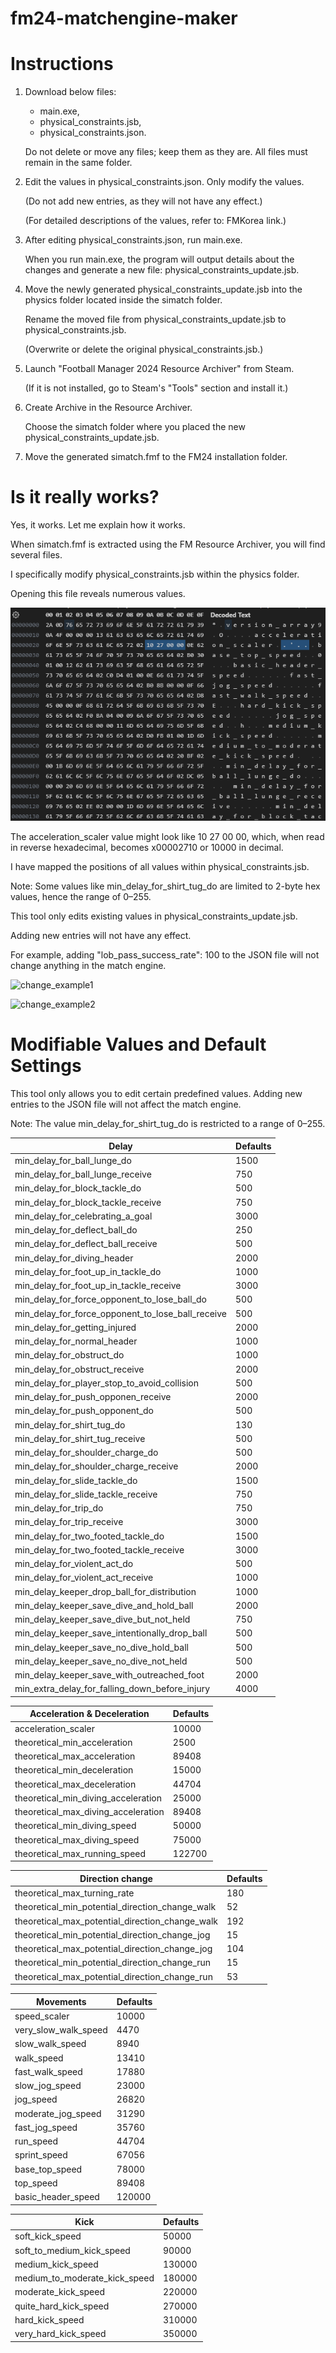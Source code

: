 # fm24-matchengine-maker

# Instructions
1. Download below files:

    + main.exe,
    + physical_constraints.jsb,
    + physical_constraints.json.

    Do not delete or move any files; keep them as they are. All files must remain in the same folder.

2. Edit the values in physical_constraints.json. Only modify the values.

    (Do not add new entries, as they will not have any effect.)

    (For detailed descriptions of the values, refer to: FMKorea link.)

3. After editing physical_constraints.json, run main.exe.

    When you run main.exe, the program will output details about the changes and generate a new file: physical_constraints_update.jsb.

4. Move the newly generated physical_constraints_update.jsb into the physics folder located inside the simatch folder.

    Rename the moved file from physical_constraints_update.jsb to physical_constraints.jsb.

    (Overwrite or delete the original physical_constraints.jsb.)

5. Launch "Football Manager 2024 Resource Archiver" from Steam.

    (If it is not installed, go to Steam's "Tools" section and install it.)

6. Create Archive in the Resource Archiver.

    Choose the simatch folder where you placed the new physical_constraints_update.jsb.

7. Move the generated simatch.fmf to the FM24 installation folder.


# Is it really works?
Yes, it works. Let me explain how it works.

When simatch.fmf is extracted using the FM Resource Archiver, you will find several files.

I specifically modify physical_constraints.jsb within the physics folder.

Opening this file reveals numerous values.

![physical_constraints](https://github.com/wonss737/fm24-matchengine-maker/blob/main/src/physical_constraints.png)

The acceleration_scaler value might look like 10 27 00 00, which, when read in reverse hexadecimal, becomes x00002710 or 10000 in decimal.

I have mapped the positions of all values within physical_constraints.jsb.

Note: Some values like min_delay_for_shirt_tug_do are limited to 2-byte hex values, hence the range of 0–255.

This tool only edits existing values in physical_constraints_update.jsb. 

Adding new entries will not have any effect. 

For example, adding "lob_pass_success_rate": 100 to the JSON file will not change anything in the match engine.

![change_example1](https://github.com/wonss737/fm24-matchengine-maker/blob/main/src/change_example1.gif)

![change_example2](https://github.com/wonss737/fm24-matchengine-maker/blob/main/src/change_example2.gif)

# Modifiable Values and Default Settings
This tool only allows you to edit certain predefined values. Adding new entries to the JSON file will not affect the match engine.

Note: The value min_delay_for_shirt_tug_do is restricted to a range of 0–255.

| Delay | Defaults |
|  ------- |  ------- |
| min_delay_for_ball_lunge_do | 1500 |
| min_delay_for_ball_lunge_receive | 750 |
| min_delay_for_block_tackle_do | 500 |
| min_delay_for_block_tackle_receive | 750 |
| min_delay_for_celebrating_a_goal | 3000 |
| min_delay_for_deflect_ball_do | 250 |
| min_delay_for_deflect_ball_receive | 500 |
| min_delay_for_diving_header | 2000 |
| min_delay_for_foot_up_in_tackle_do | 1000 |
| min_delay_for_foot_up_in_tackle_receive | 3000 |
| min_delay_for_force_opponent_to_lose_ball_do | 500 |
| min_delay_for_force_opponent_to_lose_ball_receive | 500 |
| min_delay_for_getting_injured | 2000 |
| min_delay_for_normal_header | 1000 |
| min_delay_for_obstruct_do | 1000 |
| min_delay_for_obstruct_receive | 2000 |
| min_delay_for_player_stop_to_avoid_collision | 500 |
| min_delay_for_push_opponen_receive | 2000 |
| min_delay_for_push_opponent_do | 500 |
| min_delay_for_shirt_tug_do | 130 |
| min_delay_for_shirt_tug_receive | 500 |
| min_delay_for_shoulder_charge_do | 500 |
| min_delay_for_shoulder_charge_receive | 2000 |
| min_delay_for_slide_tackle_do | 1500 |
| min_delay_for_slide_tackle_receive | 750 |
| min_delay_for_trip_do | 750 |
| min_delay_for_trip_receive | 3000 |
| min_delay_for_two_footed_tackle_do | 1500 |
| min_delay_for_two_footed_tackle_receive | 3000 |
| min_delay_for_violent_act_do | 500 |
| min_delay_for_violent_act_receive | 1000 |
| min_delay_keeper_drop_ball_for_distribution | 1000 |
| min_delay_keeper_save_dive_and_hold_ball | 2000 |
| min_delay_keeper_save_dive_but_not_held | 750 |
| min_delay_keeper_save_intentionally_drop_ball | 500 |
| min_delay_keeper_save_no_dive_hold_ball | 500 |
| min_delay_keeper_save_no_dive_not_held | 500 |
| min_delay_keeper_save_with_outreached_foot | 2000 |
| min_extra_delay_for_falling_down_before_injury | 4000 |

| Acceleration & Deceleration | Defaults |
|  ------- |  ------- |
| acceleration_scaler | 10000 |
| theoretical_min_acceleration | 2500 |
| theoretical_max_acceleration | 89408 |
| theoretical_min_deceleration | 15000 |
| theoretical_max_deceleration | 44704 |
| theoretical_min_diving_acceleration | 25000 |
| theoretical_max_diving_acceleration | 89408 |
| theoretical_min_diving_speed | 50000 |
| theoretical_max_diving_speed | 75000 |
| theoretical_max_running_speed | 122700  |

| Direction change | Defaults |
|  ------- |  ------- |
| theoretical_max_turning_rate | 180 |
| theoretical_min_potential_direction_change_walk | 52 |
| theoretical_max_potential_direction_change_walk | 192 |
| theoretical_min_potential_direction_change_jog | 15 |
| theoretical_max_potential_direction_change_jog | 104 |
| theoretical_min_potential_direction_change_run | 15 |
| theoretical_max_potential_direction_change_run | 53 |

| Movements | Defaults |
|  ------- |  ------- |
| speed_scaler | 10000 |
| very_slow_walk_speed | 4470 |
| slow_walk_speed | 8940 |
| walk_speed | 13410 |
| fast_walk_speed | 17880 |
| slow_jog_speed | 23000 |
| jog_speed | 26820 |
| moderate_jog_speed | 31290 |
| fast_jog_speed | 35760 |
| run_speed | 44704 |
| sprint_speed | 67056 |
| base_top_speed | 78000 |
| top_speed | 89408 |
| basic_header_speed | 120000  |

| Kick | Defaults |
|  ------- |  ------- |
| soft_kick_speed | 50000 |
| soft_to_medium_kick_speed | 90000 |
| medium_kick_speed | 130000  |
| medium_to_moderate_kick_speed | 180000  |
| moderate_kick_speed | 220000  |
| quite_hard_kick_speed | 270000  |
| hard_kick_speed | 310000  |
| very_hard_kick_speed | 350000  |

